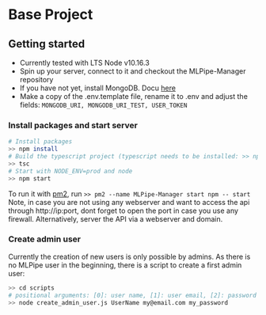 # Base Project

## Getting started

- Currently tested with LTS Node v10.16.3
- Spin up your server, connect to it and checkout the MLPipe-Manager repository
- If you have not yet, install MongoDB. Docu [here](https://github.com/j-o-d-o/MLPipe-Manager/docs/install_mongodb.md)
- Make a copy of the .env.template file, rename it to .env and adjust the fields: `MONGODB_URI, MONGODB_URI_TEST, USER_TOKEN`

### Install packages and start server
```bash
# Install packages
>> npm install
# Build the typescript project (typescript needs to be installed: >> npm install typescript -g)
>> tsc
# Start with NODE_ENV=prod and node
>> npm start
```
To run it with [pm2](http://pm2.keymetrics.io/), run `>> pm2 --name MLPipe-Manager start npm -- start`</br>
Note, in case you are not using any webserver and want to access the api through http://ip:port, dont forget to open the port in case you use any firewall. Alternatively, server the API via a webserver and domain.

### Create admin user
Currently the creation of new users is only possible by admins. As there is no MLPipe user in the beginning, there is a script to create a first admin user:
```bash
>> cd scripts
# positional arguments: [0]: user name, [1]: user email, [2]: password
>> node create_admin_user.js UserName my@email.com my_password
```
